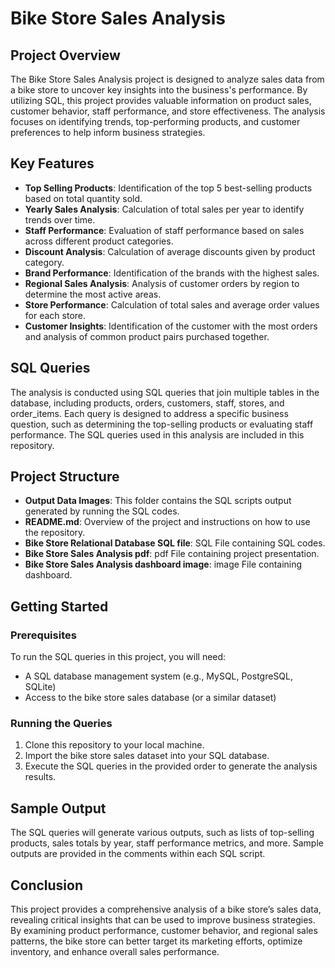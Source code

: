 # Bike Store Sales Analysis

## Project Overview
The Bike Store Sales Analysis project is designed to analyze sales data from a bike store to uncover key insights into the business's performance. By utilizing SQL, this project provides valuable information on product sales, customer behavior, staff performance, and store effectiveness. The analysis focuses on identifying trends, top-performing products, and customer preferences to help inform business strategies.

## Key Features
- **Top Selling Products**: Identification of the top 5 best-selling products based on total quantity sold.
- **Yearly Sales Analysis**: Calculation of total sales per year to identify trends over time.
- **Staff Performance**: Evaluation of staff performance based on sales across different product categories.
- **Discount Analysis**: Calculation of average discounts given by product category.
- **Brand Performance**: Identification of the brands with the highest sales.
- **Regional Sales Analysis**: Analysis of customer orders by region to determine the most active areas.
- **Store Performance**: Calculation of total sales and average order values for each store.
- **Customer Insights**: Identification of the customer with the most orders and analysis of common product pairs purchased together.

## SQL Queries
The analysis is conducted using SQL queries that join multiple tables in the database, including products, orders, customers, staff, stores, and order_items. Each query is designed to address a specific business question, such as determining the top-selling products or evaluating staff performance. The SQL queries used in this analysis are included in this repository.

## Project Structure
- **Output Data Images**: This folder contains the SQL scripts output generated by running the SQL codes.
- **README.md**: Overview of the project and instructions on how to use the repository.
- **Bike Store Relational Database  SQL file**: SQL File containing SQL codes.
- **Bike Store Sales Analysis pdf**: pdf File containing project presentation.
- **Bike Store Sales Analysis dashboard image**: image File containing dashboard.

## Getting Started
### Prerequisites
To run the SQL queries in this project, you will need:
- A SQL database management system (e.g., MySQL, PostgreSQL, SQLite)
- Access to the bike store sales database (or a similar dataset)

### Running the Queries
1. Clone this repository to your local machine.
2. Import the bike store sales dataset into your SQL database.
3. Execute the SQL queries in the provided order to generate the analysis results.

## Sample Output
The SQL queries will generate various outputs, such as lists of top-selling products, sales totals by year, staff performance metrics, and more. Sample outputs are provided in the comments within each SQL script.

## Conclusion
This project provides a comprehensive analysis of a bike store’s sales data, revealing critical insights that can be used to improve business strategies. By examining product performance, customer behavior, and regional sales patterns, the bike store can better target its marketing efforts, optimize inventory, and enhance overall sales performance.
